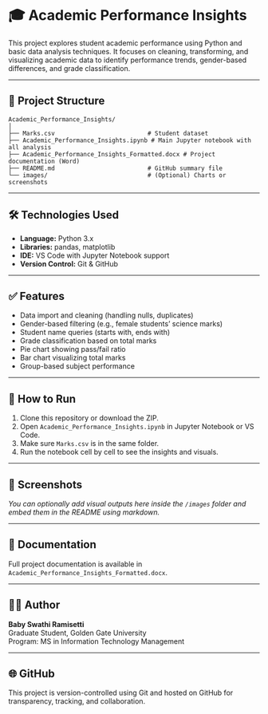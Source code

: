 
# 🎓 Academic Performance Insights

This project explores student academic performance using Python and basic data analysis techniques. It focuses on cleaning, transforming, and visualizing academic data to identify performance trends, gender-based differences, and grade classification.

---

## 📁 Project Structure

```
Academic_Performance_Insights/
│
├── Marks.csv                          # Student dataset
├── Academic_Performance_Insights.ipynb # Main Jupyter notebook with all analysis
├── Academic_Performance_Insights_Formatted.docx # Project documentation (Word)
├── README.md                          # GitHub summary file
└── images/                            # (Optional) Charts or screenshots
```

---

## 🛠️ Technologies Used

- **Language:** Python 3.x
- **Libraries:** pandas, matplotlib
- **IDE:** VS Code with Jupyter Notebook support
- **Version Control:** Git & GitHub

---

## ✅ Features

- Data import and cleaning (handling nulls, duplicates)
- Gender-based filtering (e.g., female students’ science marks)
- Student name queries (starts with, ends with)
- Grade classification based on total marks
- Pie chart showing pass/fail ratio
- Bar chart visualizing total marks
- Group-based subject performance

---

## 🚀 How to Run

1. Clone this repository or download the ZIP.
2. Open `Academic_Performance_Insights.ipynb` in Jupyter Notebook or VS Code.
3. Make sure `Marks.csv` is in the same folder.
4. Run the notebook cell by cell to see the insights and visuals.

---

## 📌 Screenshots

_You can optionally add visual outputs here inside the `/images` folder and embed them in the README using markdown._

---

## 📄 Documentation

Full project documentation is available in `Academic_Performance_Insights_Formatted.docx`.

---

## 👩‍💻 Author

**Baby Swathi Ramisetti**  
Graduate Student, Golden Gate University  
Program: MS in Information Technology Management

---

## 🌐 GitHub

This project is version-controlled using Git and hosted on GitHub for transparency, tracking, and collaboration.
